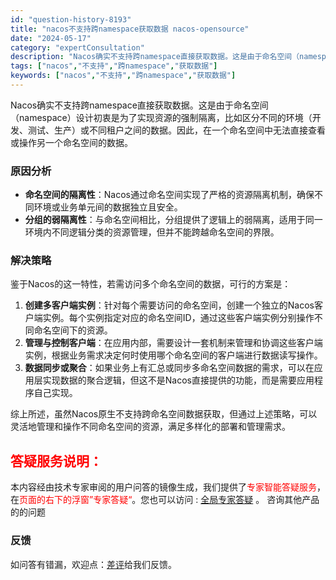 ```yaml
---
id: "question-history-8193"
title: "nacos不支持跨namespace获取数据 nacos-opensource"
date: "2024-05-17"
category: "expertConsultation"
description: "Nacos确实不支持跨namespace直接获取数据。这是由于命名空间（namespace）设计初衷是为了实现资源的强制隔离，比如区分不同的环境（开发、测试、生产）或不同租户之间的数据。因此，在一个命名空间中无法直接查看或操作另一个命名空间的数据。### 原因分析- **命名空间的隔离性**：Nac"
tags: ["nacos","不支持","跨namespace","获取数据"]
keywords: ["nacos","不支持","跨namespace","获取数据"]
---
```


Nacos确实不支持跨namespace直接获取数据。这是由于命名空间（namespace）设计初衷是为了实现资源的强制隔离，比如区分不同的环境（开发、测试、生产）或不同租户之间的数据。因此，在一个命名空间中无法直接查看或操作另一个命名空间的数据。

### 原因分析
- **命名空间的隔离性**：Nacos通过命名空间实现了严格的资源隔离机制，确保不同环境或业务单元间的数据独立且安全。
- **分组的弱隔离性**：与命名空间相比，分组提供了逻辑上的弱隔离，适用于同一环境内不同逻辑分类的资源管理，但并不能跨越命名空间的界限。

### 解决策略
鉴于Nacos的这一特性，若需访问多个命名空间的数据，可行的方案是：
1. **创建多客户端实例**：针对每个需要访问的命名空间，创建一个独立的Nacos客户端实例。每个实例指定对应的命名空间ID，通过这些客户端实例分别操作不同命名空间下的资源。
2. **管理与控制客户端**：在应用内部，需要设计一套机制来管理和协调这些客户端实例，根据业务需求决定何时使用哪个命名空间的客户端进行数据读写操作。
3. **数据同步或聚合**：如果业务上有汇总或同步多命名空间数据的需求，可以在应用层实现数据的聚合逻辑，但这不是Nacos直接提供的功能，而是需要应用程序自己实现。

综上所述，虽然Nacos原生不支持跨命名空间数据获取，但通过上述策略，可以灵活地管理和操作不同命名空间的资源，满足多样化的部署和管理需求。
## <font color="#FF0000">答疑服务说明：</font> 

本内容经由技术专家审阅的用户问答的镜像生成，我们提供了<font color="#FF0000">专家智能答疑服务</font>，在<font color="#FF0000">页面的右下的浮窗”专家答疑“</font>。您也可以访问 : [全局专家答疑](https://opensource.alibaba.com/chatBot) 。 咨询其他产品的的问题

### 反馈
如问答有错漏，欢迎点：[差评](https://ai.nacos.io/user/feedbackByEnhancerGradePOJOID?enhancerGradePOJOId=13552)给我们反馈。
